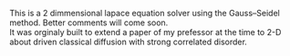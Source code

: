 This is a 2 dimmensional lapace equation solver using the Gauss–Seidel method. Better comments will come soon.  
It was orginaly built to extend a paper of my prefessor at the time to 2-D about driven classical diffusion with 
strong correlated disorder.

